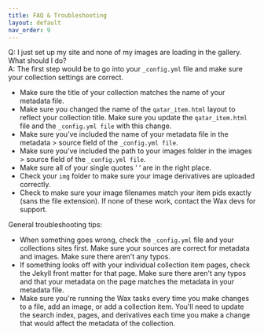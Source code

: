 ```yaml
---
title: FAQ & Troubleshooting
layout: default
nav_order: 9
---
```

Q: I just set up my site and none of my images are loading in the gallery. What should I do?  
A: The first step would be to go into your `_config.yml` file and make sure your collection settings are correct.   
  * Make sure the title of your collection matches the name of your metadata file.  
  * Make sure you changed the name of the `qatar_item.html` layout to reflect your collection title. Make sure you update the `qatar_item.html` file and the `_config.yml file` with this change.  
  * Make sure you’ve included the name of your metadata file in the metadata > source field of the `_config.yml file`.  
  * Make sure you’ve included the path to your images folder in the images > source field of the `_config.yml file`.   
  * Make sure all of your single quotes ‘ ‘ are in the right place.  
  * Check your `img` folder to make sure your image derivatives are uploaded correctly.   
  * Check to make sure your image filenames match your item pids exactly (sans the file extension). If none of these work, contact the Wax devs for support.

General troubleshooting tips:
* When something goes wrong, check the `_config.yml` file and your collections sites first. Make sure your sources are correct for metadata and images. Make sure there aren't any typos.
* If something looks off with your individual collection item pages, check the Jekyll front matter for that page. Make sure there aren't any typos and that your metadata on the page matches the metadata in your metadata file.
* Make sure you're running the Wax tasks every time you make changes to a file, add an image, or add a collection item. You'll need to update the search index, pages, and derivatives each time you make a change that would affect the metadata of the collection.
